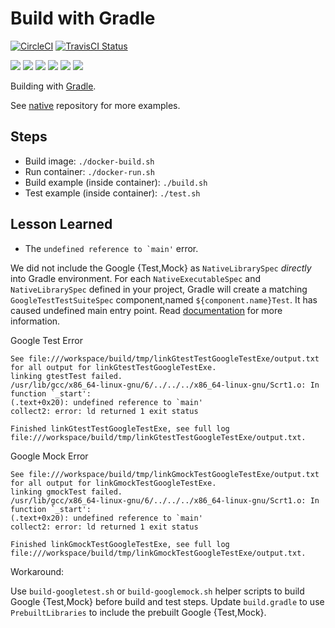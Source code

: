# Build with Gradle

[![CircleCI](https://circleci.com/gh/Praqma/native-example-gradle.png?style=shield&circle-token=df3dc5f6efbc2a267f7805f05a5e91d2878be9fd)](https://circleci.com/gh/Praqma/native-example-gradle)
[![TravisCI Status](https://travis-ci.org/Praqma/native-example-gradle.svg?branch=master)](https://travis-ci.org/Praqma/native-example-gradle)

![](https://img.shields.io/github/stars/praqma/native-example-gradle.svg)
![](https://img.shields.io/github/forks/praqma/native-example-gradle.svg)
![](https://img.shields.io/github/watchers/praqma/native-example-gradle.svg)
![](https://img.shields.io/github/tag/praqma/native-example-gradle.svg)
![](https://img.shields.io/github/release/praqma/native-example-gradle.svg)
![](https://img.shields.io/github/issues/praqma/native-example-gradle.svg)

Building with [Gradle](https://gradle.org/).

See [native](https://github.com/Praqma/native) repository for more examples.

## Steps

* Build image: `./docker-build.sh`
* Run container: `./docker-run.sh`
* Build example (inside container): `./build.sh`
* Test example (inside container): `./test.sh`

## Lesson Learned

* The ``undefined reference to `main'`` error.

We did not include the Google {Test,Mock} as `NativeLibrarySpec` _directly_ into Gradle environment.
For each `NativeExecutableSpec` and `NativeLibrarySpec` defined in your project, Gradle will create a matching `GoogleTestTestSuiteSpec` component,named `${component.name}Test`. It has caused undefined main entry point. Read [documentation](https://docs.gradle.org/current/userguide/native_software.html#native_binaries:google_test) for more information.

Google Test Error
```
See file:///workspace/build/tmp/linkGtestTestGoogleTestExe/output.txt for all output for linkGtestTestGoogleTestExe.
linking gtestTest failed.
/usr/lib/gcc/x86_64-linux-gnu/6/../../../x86_64-linux-gnu/Scrt1.o: In function `_start':
(.text+0x20): undefined reference to `main'
collect2: error: ld returned 1 exit status

Finished linkGtestTestGoogleTestExe, see full log file:///workspace/build/tmp/linkGtestTestGoogleTestExe/output.txt.
```

Google Mock Error
```
See file:///workspace/build/tmp/linkGmockTestGoogleTestExe/output.txt for all output for linkGmockTestGoogleTestExe.
linking gmockTest failed.
/usr/lib/gcc/x86_64-linux-gnu/6/../../../x86_64-linux-gnu/Scrt1.o: In function `_start':
(.text+0x20): undefined reference to `main'
collect2: error: ld returned 1 exit status

Finished linkGmockTestGoogleTestExe, see full log file:///workspace/build/tmp/linkGmockTestGoogleTestExe/output.txt.
```

Workaround:

Use `build-googletest.sh` or `build-googlemock.sh` helper scripts to build Google {Test,Mock} before build and test steps.
Update `build.gradle` to use `PrebuiltLibraries` to include the prebuilt Google {Test,Mock}.
